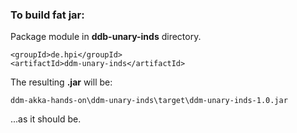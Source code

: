 ### To build fat jar:

Package module in **ddb-unary-inds** directory.

    <groupId>de.hpi</groupId>
    <artifactId>ddm-unary-inds</artifactId>
    
The resulting **.jar** will be:

    ddm-akka-hands-on\ddm-unary-inds\target\ddm-unary-inds-1.0.jar
   
...as it should be.
